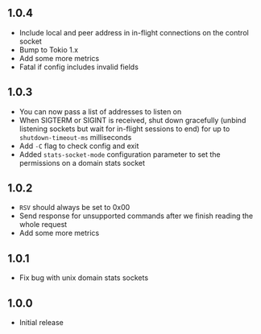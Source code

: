 1.0.4
-----
- Include local and peer address in in-flight connections on the control socket
- Bump to Tokio 1.x
- Add some more metrics
- Fatal if config includes invalid fields

1.0.3
----
- You can now pass a list of addresses to listen on
- When SIGTERM or SIGINT is received, shut down gracefully (unbind listening sockets but wait for in-flight sessions to end) for up to `shutdown-timeout-ms` milliseconds
- Add `-C` flag to check config and exit
- Added `stats-socket-mode` configuration parameter to set the permissions on a domain stats socket

1.0.2
-----
- `RSV` should always be set to 0x00
- Send response for unsupported commands after we finish reading the whole request
- Add some more metrics

1.0.1
-----
- Fix bug with unix domain stats sockets

1.0.0
-----
- Initial release
